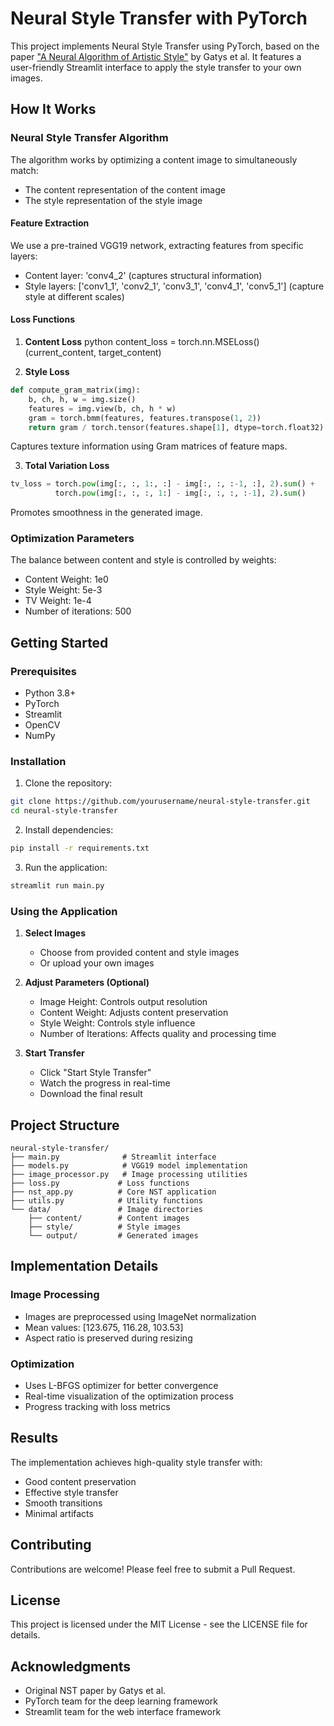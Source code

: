 # Neural Style Transfer with PyTorch

This project implements Neural Style Transfer using PyTorch, based on the paper ["A Neural Algorithm of Artistic Style"](https://arxiv.org/abs/1508.06576) by Gatys et al. It features a user-friendly Streamlit interface to apply the style transfer to your own images.

## How It Works

### Neural Style Transfer Algorithm

The algorithm works by optimizing a content image to simultaneously match:
- The content representation of the content image
- The style representation of the style image

#### Feature Extraction
We use a pre-trained VGG19 network, extracting features from specific layers:
- Content layer: 'conv4_2' (captures structural information)
- Style layers: ['conv1_1', 'conv2_1', 'conv3_1', 'conv4_1', 'conv5_1'] (capture style at different scales)

#### Loss Functions

1. **Content Loss**
python
content_loss = torch.nn.MSELoss()(current_content, target_content)

2. **Style Loss**
```python
def compute_gram_matrix(img):
    b, ch, h, w = img.size()
    features = img.view(b, ch, h * w)
    gram = torch.bmm(features, features.transpose(1, 2))
    return gram / torch.tensor(features.shape[1], dtype=torch.float32)
```
Captures texture information using Gram matrices of feature maps.

3. **Total Variation Loss**
```python
tv_loss = torch.pow(img[:, :, 1:, :] - img[:, :, :-1, :], 2).sum() + 
          torch.pow(img[:, :, :, 1:] - img[:, :, :, :-1], 2).sum()
```
Promotes smoothness in the generated image.

### Optimization Parameters

The balance between content and style is controlled by weights:
- Content Weight: 1e0
- Style Weight: 5e-3
- TV Weight: 1e-4
- Number of iterations: 500

## Getting Started

### Prerequisites
- Python 3.8+
- PyTorch
- Streamlit
- OpenCV
- NumPy

### Installation

1. Clone the repository:
```bash
git clone https://github.com/yourusername/neural-style-transfer.git
cd neural-style-transfer
```

2. Install dependencies:
```bash
pip install -r requirements.txt
```

3. Run the application:
```bash
streamlit run main.py
```

### Using the Application

1. **Select Images**
   - Choose from provided content and style images
   - Or upload your own images

2. **Adjust Parameters (Optional)**
   - Image Height: Controls output resolution
   - Content Weight: Adjusts content preservation
   - Style Weight: Controls style influence
   - Number of Iterations: Affects quality and processing time

3. **Start Transfer**
   - Click "Start Style Transfer"
   - Watch the progress in real-time
   - Download the final result

## Project Structure

```
neural-style-transfer/
├── main.py              # Streamlit interface
├── models.py            # VGG19 model implementation
├── image_processor.py   # Image processing utilities
├── loss.py             # Loss functions
├── nst_app.py          # Core NST application
├── utils.py            # Utility functions
└── data/               # Image directories
    ├── content/        # Content images
    ├── style/          # Style images
    └── output/         # Generated images
```

## Implementation Details

### Image Processing
- Images are preprocessed using ImageNet normalization
- Mean values: [123.675, 116.28, 103.53]
- Aspect ratio is preserved during resizing

### Optimization
- Uses L-BFGS optimizer for better convergence
- Real-time visualization of the optimization process
- Progress tracking with loss metrics

## Results

The implementation achieves high-quality style transfer with:
- Good content preservation
- Effective style transfer
- Smooth transitions
- Minimal artifacts

## Contributing

Contributions are welcome! Please feel free to submit a Pull Request.

## License

This project is licensed under the MIT License - see the LICENSE file for details.

## Acknowledgments

- Original NST paper by Gatys et al.
- PyTorch team for the deep learning framework
- Streamlit team for the web interface framework